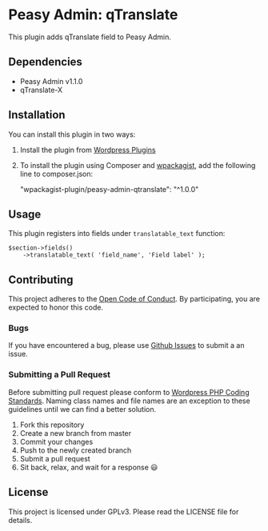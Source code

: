# Peasy Admin: qTranslate

This plugin adds qTranslate field to Peasy Admin.

## Dependencies

- Peasy Admin v1.1.0
- qTranslate-X

## Installation

You can install this plugin in two ways:


1. Install the plugin from [Wordpress Plugins](wp-plugin)
2. To install the plugin using Composer and [wpackagist](wpackagist), add the following line to composer.json:

	"wpackagist-plugin/peasy-admin-qtranslate": "^1.0.0"


[wp-plugin]: https://wordpress.org/plugins/peasy-admin-qtranslate/
[wpackagist]: https://wpackagist.org/search?q=peasy-admin-qtranslate&type=any&search=

## Usage

This plugin registers into fields under `translatable_text` function:

	$section->fields()
		->translatable_text( 'field_name', 'Field label' );

## Contributing

This project adheres to the [Open Code of Conduct][code-of-conduct]. By participating, you are expected to honor this code.

[code-of-conduct]: http://todogroup.org/opencodeofconduct/

### Bugs
If you have encountered a bug, please use [Github Issues][github-issues] to submit a an issue.

[github-issues]: https://github.com/appristas/peasy-admin-qtranslate/issues

### Submitting a Pull Request

Before submitting pull request please conform to [Wordpress PHP Coding Standards][wp-php-coding-standards]. Naming class names and file names are an exception to these guidelines until we can find a better solution.

1. Fork this repository
2. Create a new branch from master
2. Commit your changes
3. Push to the newly created branch
4. Submit a pull request
5. Sit back, relax, and wait for a response :smiley:

[wp-php-coding-standards]: https://make.wordpress.org/core/handbook/best-practices/coding-standards/php/

## License

This project is licensed under GPLv3. Please read the LICENSE file for details.
